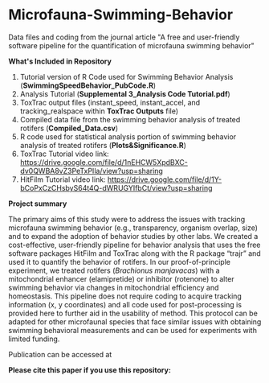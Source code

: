 # Microfauna-Swimming-Behavior
Data files and coding from the journal article "A free and user-friendly software pipeline for the quantification of microfauna swimming behavior"


**What's Included in Repository**
1. Tutorial version of R Code used for Swimming Behavior Analysis (**SwimmingSpeedBehavior_PubCode.R**)
2. Analysis Tutorial (**Supplemental 3_Analysis Code Tutorial.pdf**)
3. ToxTrac output files (instant_speed, instant_accel, and tracking_realspace within **ToxTrac Outputs** file)
4. Compiled data file from the swimming behavior analysis of treated rotifers (**Compiled_Data.csv**)
5. R code used for statistical analysis portion of swimming behavior analysis of treated rotifers (**Plots&Significance.R**)
6. ToxTrac Tutorial video link: https://drive.google.com/file/d/1nEHCW5XpdBXC-dv0QWBA8vZ3PeTxPIla/view?usp=sharing
7. HitFilm Tutorial video link: https://drive.google.com/file/d/1Y-bCoPxCzCHsbyS64t4Q-dWRUGYIfbCt/view?usp=sharing


**Project summary**

The primary aims of this study were to address the issues with tracking microfauna swimming behavior (e.g., transparency, organism overlap, size) and to expand the adoption of behavior studies by other labs. We created a cost-effective, user-friendly pipeline for behavior analysis that uses the free software packages HitFilm and ToxTrac along with the R package “trajr” and used it to quantify the behavior of rotifers. In our proof-of-principle experiment, we treated rotifers (_Brachionus manjavacas_) with a mitochondrial enhancer (elamipretide) or inhibitor (rotenone) to alter swimming behavior via changes in mitochondrial efficiency and homeostasis.
This pipeline does not require coding to acquire tracking information (x, y coordinates) and all code used for post-processing is provided here to further aid in the usability of method. This protocol can be adapted for other microfaunal species that face similar issues with obtaining swimming behavioral measurements and can be used for experiments with limited funding.


Publication can be accessed at


  
  **Please cite this paper if you use this repository:**
